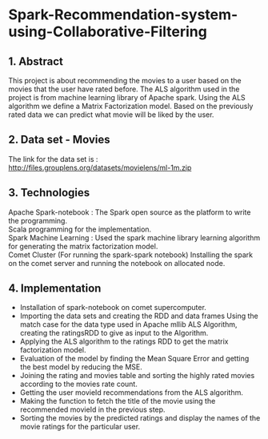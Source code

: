 # Spark-Recommendation-system-using-Collaborative-Filtering
## 1. Abstract
This project is about recommending the movies to a user based on the movies that the user have rated before.
The ALS algorithm used in the project is from machine learning library of Apache spark. Using the ALS
algorithm we define a Matrix Factorization model. Based on the previously rated data we can predict what
movie will be liked by the user.

## 2. Data set - Movies
The link for the data set is : http://files.grouplens.org/datasets/movielens/ml-1m.zip

## 3. Technologies
Apache Spark-notebook : The Spark open source as the platform to write the programming.  
Scala programming for the implementation.  
Spark Machine Learning : Used the spark machine library learning algorithm for generating the matrix factorization model.  
Comet Cluster (For running the spark-spark notebook) Installing the spark on the comet server and running the notebook on allocated node.

## 4. Implementation
* Installation of spark-notebook on comet supercomputer.  
* Importing the data sets and creating the RDD and data frames Using the match case for the data type used in Apache mllib ALS Algorithm, creating the ratingsRDD to give as input to the Algorithm.  
* Applying the ALS algorithm to the ratings RDD to get the matrix factorization model.  
* Evaluation of the model by finding the Mean Square Error and getting the best model by reducing the MSE.  
* Joining the rating and movies table and sorting the highly rated movies according to the movies rate count.  
* Getting the user movieId recommendations from the ALS algorithm.  
* Making the function to fetch the title of the movie using the recommended movieId in the previous step.  
* Sorting the movies by the predicted ratings and display the names of the movie ratings for the particular user.
